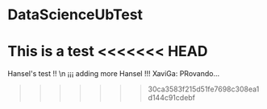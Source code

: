# DataScienceUbTest
This is a test
<<<<<<< HEAD
=======
Hansel's test !! \n
¡¡¡ adding more Hansel !!!
XaviGa: PRovando...
>>>>>>> 30ca3583f215d51fe7698c308ea1d144c91cdebf

